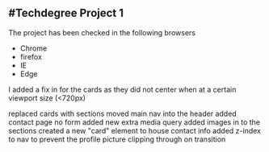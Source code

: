 #Techdegree Project 1
---
The project has been checked in the following browsers
- Chrome
- firefox
- IE
- Edge

I added a fix in for the cards as they did not center when at a certain viewport size (<720px)

replaced cards with sections 
moved main nav into the header
added contact page no form
added new extra media query
added images in to the sections
created a new "card" element to house contact info
added z-index to nav to prevent the profile picture clipping through on transition